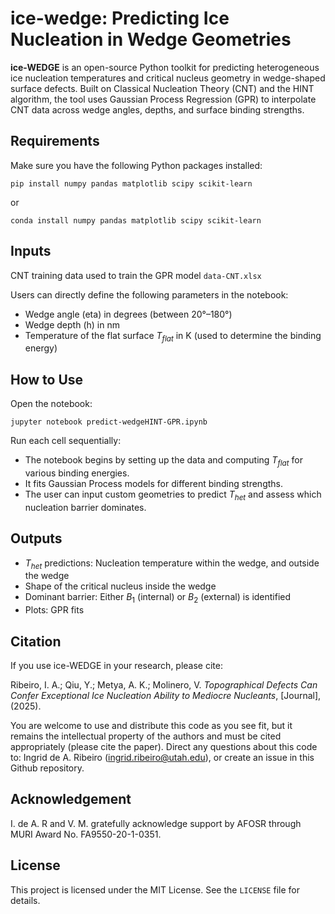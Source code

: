 # ice-wedge: Predicting Ice Nucleation in Wedge Geometries

**ice-WEDGE** is an open-source Python toolkit for predicting heterogeneous ice nucleation temperatures and critical nucleus geometry in wedge-shaped surface defects. Built on Classical Nucleation Theory (CNT) and the HINT algorithm, the tool uses Gaussian Process Regression (GPR) to interpolate CNT data across wedge angles, depths, and surface binding strengths.

## Requirements

Make sure you have the following Python packages installed:

`pip install numpy pandas matplotlib scipy scikit-learn`

or

`conda install numpy pandas matplotlib scipy scikit-learn`

## Inputs

CNT training data used to train the GPR model `data-CNT.xlsx`

Users can directly define the following parameters in the notebook:
- Wedge angle (eta) in degrees (between 20°–180°)
- Wedge depth (h) in nm
- Temperature of the flat surface $T_{flat}$ in K (used to determine the binding energy)

## How to Use

Open the notebook:

`jupyter notebook predict-wedgeHINT-GPR.ipynb`

Run each cell sequentially:

- The notebook begins by setting up the data and computing $T_{flat}$ for various binding energies.
- It fits Gaussian Process models for different binding strengths.
- The user can input custom geometries to predict $T_{het}$ and assess which nucleation barrier dominates.

## Outputs

- $T_{het}$ predictions: Nucleation temperature within the wedge, and outside the wedge
- Shape of the critical nucleus inside the wedge
- Dominant barrier: Either $B_1$ (internal) or $B_2$ (external) is identified
- Plots: GPR fits

## Citation

If you use ice-WEDGE in your research, please cite:

Ribeiro, I. A.; Qiu, Y.; Metya, A. K.; Molinero, V. *Topographical Defects Can Confer Exceptional Ice Nucleation Ability to Mediocre Nucleants*, \[Journal], (2025).

You are welcome to use and distribute this code as you see fit, but it remains the intellectual property of the authors and must be cited appropriately (please cite the paper). Direct any questions about this code to: Ingrid de A. Ribeiro (ingrid.ribeiro@utah.edu), or create an issue in this Github repository.

## Acknowledgement

I. de A. R and V. M. gratefully acknowledge support by AFOSR through MURI Award No. FA9550-20-1-0351.

## License

This project is licensed under the MIT License. See the `LICENSE` file for details.



